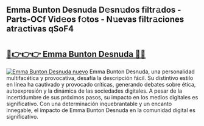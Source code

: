 ## Emma Bunton Desnuda D𝚎sn𝚞dos filtr𝚊dos - Parts-OCf Vid𝚎os f𝚘tos - N𝚞evas filtr𝚊ciones atr𝚊ctivas qSoF4

# <h2><a href="http://mb5r9f1.tromn.icu/?c=Emma+Bunton+Desnuda">🔗👉👉👉 Emma Bunton Desnuda 🔗🔗</a></h2>

[![Emma Bunton Desnuda nuevo](https://i.imgur.com/pEAQMta.gif)](http://mb5r9f1.tromn.icu/?c=Emma+Bunton+Desnuda)
Emma Bunton Desnuda, una personalidad multifacética y provocativa, desafía la descripción fácil. Su distintivo estilo en línea ha cautivado y provocado críticas, generando debates sobre ética, autoexpresión y la dinámica de las sociedades digitales. A pesar de la incertidumbre de sus próximos pasos, su impacto en los medios digitales es significativo. Con una determinación inquebrantable y un encanto innegable, el impacto de Emma Bunton Desnuda en la comunidad digital es significativo.

